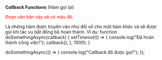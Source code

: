 ****Callback Functions**** (Hàm gọi lại)
<p style="color:red;">Đoạn văn bản này sẽ có màu đỏ.</p>
Là những hàm được truyền vào như đối số cho một hàm khác và sẽ được gọi khi tác vụ bất đồng bộ hoàn thành.
Ví dụ: 
  function doSomethingAsync(callback) {
      setTimeout(() => {
          console.log("Đã hoàn thành công việc!");
          callback();
      }, 1000);
  }
  
  doSomethingAsync(() => {
      console.log("Callback đã được gọi!");
  });

